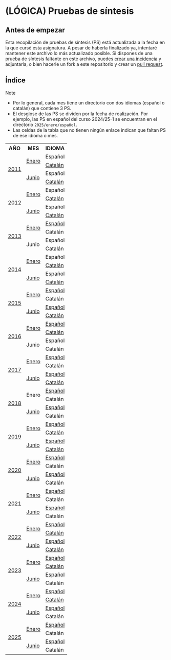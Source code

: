 # (LÓGICA) Pruebas de síntesis 

## Antes de empezar

Esta recopilación de pruebas de síntesis (PS) está actualizada a la fecha en la que cursé esta asignatura. A pesar de haberla finalizado ya, intentaré mantener este archivo lo más actualizado posible. Si dispones de una prueba de síntesis faltante en este archivo, puedes [crear una incidencia](https://github.com/HenestrosaDev/uoc-ingenieria-informatica/issues/new) y adjuntarla, o bien hacerle un fork a este repositorio y crear un [pull request](https://github.com/HenestrosaDev/uoc-ingenieria-informatica/pulls).

## Índice

>[!NOTE]
>- Por lo general, cada mes tiene un directorio con dos idiomas (español o catalán) que contiene 3 PS.
>- El desglose de las PS se dividen por la fecha de realización. Por ejemplo, las PS en español del curso 2024/25-1 se encuentran en el directorio `2025/enero/español`.
>- Las celdas de la tabla que no tienen ningún enlace indican que faltan PS de ese idioma o mes.

<table>
	<tr>
		<th>AÑO</th>
		<th>MES</th>
		<th>IDIOMA</th>
	</tr>
	<tr>
		<td rowspan="4">
			<a href="2011">2011</a>
		</td>
		<td rowspan="2">
			<a href="2011/enero">Enero</a>
		</td>
		<td>Español</td>
		<tr>
			<td>
				<a href="2011/enero/catala">Catalán</a>
			</td>
		</tr>
		<tr>
			<td rowspan="2">
				<a href="2011/junio">Junio</a>
			</td>
			<td>Español</td>
		</tr>
		<tr>
			<td>
				<a href="2011/junio/catala">Catalán</a>
			</td>
		</tr>
	</tr>
	<tr>
		<td rowspan="4">
			<a href="2012">2012</a>
		</td>
		<td rowspan="2">
			<a href="2012/enero">Enero</a>
		</td>
		<td>Español</td>
		<tr>
			<td>
				<a href="2012/enero/catala">Catalán</a>
			</td>
		</tr>
		<tr>
			<td rowspan="2">
				<a href="2012/junio">Junio</a>
			</td>
			<td>Español</td>
		</tr>
		<tr>
			<td>
				<a href="2012/junio/catala">Catalán</a>
			</td>
		</tr>
	</tr>
	<tr>
		<td rowspan="4">
			<a href="2013">2013</a>
		</td>
		<td rowspan="2">
			<a href="2013/enero">Enero</a>
		</td>
		<td>
			<a href="2013/enero/espanol">Español</a>
		</td>
		<tr>
			<td>Catalán</td>
		</tr>
		<tr>
			<td rowspan="2">Junio</td>
			<td>Español</td>
		</tr>
		<tr>
			<td>Catalán</td>
		</tr>
	</tr>
	<tr>
		<td rowspan="4">
			<a href="2014">2014</a>
		</td>
		<td rowspan="2">
			<a href="2014/enero">Enero</a>
		</td>
		<td>Español</td>
		<tr>
			<td>
				<a href="2014/enero/catala">Catalán</a>
			</td>
		</tr>
		<tr>
			<td rowspan="2">
				<a href="2014/junio">Junio</a>
			</td>
			<td>Español</td>
		</tr>
		<tr>
			<td>
				<a href="2014/junio/catala">Catalán</a>
			</td>
		</tr>
	</tr>
	<tr>
		<td rowspan="4">
			<a href="2015">2015</a>
		</td>
		<td rowspan="2">
			<a href="2015/enero">Enero</a>
		</td>
		<td>
			<a href="2015/enero/espanol">Español</a>
		</td>
		<tr>
			<td>Catalán</td>
		</tr>
		<tr>
			<td rowspan="2">
				<a href="2015/junio">Junio</a>
			</td>
			<td>
				<a href="2015/junio/espanol">Español</a>
			</td>
		</tr>
		<tr>
			<td>
				<a href="2015/junio/catala">Catalán</a>
			</td>
		</tr>
	</tr>
	<tr>
		<td rowspan="4">
			<a href="2016">2016</a>
		</td>
		<td rowspan="2">
			<a href="2016/enero">Enero</a>
		</td>
		<td>
			<a href="2016/enero/espanol">Español</a>
		</td>
		<tr>
			<td>
				<a href="2016/enero/catala">Catalán</a>
			</td>
		</tr>
		<tr>
			<td rowspan="2">Junio</td>
			<td>Español</td>
		</tr>
		<tr>
			<td>Catalán</td>
		</tr>
	</tr>
	<tr>
		<td rowspan="4">
			<a href="2017">2017</a>
		</td>
		<td rowspan="2">
			<a href="2017/enero">Enero</a>
		</td>
		<td>
			<a href="2017/enero/espanol">Español</a>
		</td>
		<tr>
			<td>Catalán</td>
		</tr>
		<tr>
			<td rowspan="2">
				<a href="2017/junio">Junio</a>
			</td>
			<td>
				<a href="2017/junio/espanol">Español</a>
			</td>
		</tr>
		<tr>
			<td>
				<a href="2017/junio/catala">Catalán</a>
			</td>
		</tr>
	</tr>
	<tr>
		<td rowspan="4">
			<a href="2018">2018</a>
		</td>
		<td rowspan="2">Enero</td>
		<td>
			<a href="2018/enero/espanol">Español</a>
		</td>
		<tr>
			<td>Catalán</td>
		</tr>
		<tr>
			<td rowspan="2">
				<a href="2018/junio">Junio</a>
			</td>
			<td>
				<a href="2018/junio/espanol">Español</a>
			</td>
		</tr>
		<tr>
			<td>Catalán</td>
		</tr>
	</tr>
	<tr>
		<td rowspan="4">
			<a href="2019">2019</a>
		</td>
		<td rowspan="2">
			<a href="2019/enero">Enero</a>
		</td>
		<td>
			<a href="2019/enero/espanol">Español</a>
		</td>
		<tr>
			<td>
				<a href="2019/enero/catala">Catalán</a>
			</td>
		</tr>
		<tr>
			<td rowspan="2">
				<a href="2019/junio">Junio</a>
			</td>
			<td>
				<a href="2019/junio/espanol">Español</a>
			</td>
		</tr>
		<tr>
			<td>
				<a href="2019/junio/catala">Catalán</a>
			</td>
		</tr>
	</tr>
	<tr>
		<td rowspan="4">
			<a href="2020">2020</a>
		</td>
		<td rowspan="2">
			<a href="2020/enero">Enero</a>
		</td>
		<td>
			<a href="2020/enero/espanol">Español</a>
		</td>
		<tr>
			<td>Catalán</td>
		</tr>
		<tr>
			<td rowspan="2">
				<a href="2020/junio">Junio</a>
			</td>
			<td>
				<a href="2020/junio/espanol">Español</a>
			</td>
		</tr>
		<tr>
			<td>Catalán</td>
		</tr>
	</tr>
	<tr>
		<td rowspan="4">
			<a href="2021">2021</a>
		</td>
		<td rowspan="2">
			<a href="2021/enero">Enero</a>
		</td>
		<td>
			<a href="2021/enero/espanol">Español</a>
		</td>
		<tr>
			<td>Catalán</td>
		</tr>
		<tr>
			<td rowspan="2">
				<a href="2021/junio">Junio</a>
			</td>
			<td>
				<a href="2021/junio/espanol">Español</a>
			</td>
		</tr>
		<tr>
			<td>Catalán</td>
		</tr>
	</tr>
	<tr>
		<td rowspan="4">
			<a href="2022">2022</a>
		</td>
		<td rowspan="2">
			<a href="2022/enero">Enero</a>
		</td>
		<td>
			<a href="2022/enero/espanol">Español</a>
		</td>
		<tr>
			<td>
				<a href="2022/enero/catala">Catalán</a>
			</td>
		</tr>
		<tr>
			<td rowspan="2">
				<a href="2022/junio">Junio</a>
			</td>
			<td>
				<a href="2022/junio/espanol">Español</a>
			</td>
		</tr>
		<tr>
			<td>
				<a href="2022/junio/catala">Catalán</a>
			</td>
		</tr>
	</tr>
	<tr>
		<td rowspan="4">
			<a href="2023">2023</a>
		</td>
		<td rowspan="2">
			<a href="2023/enero">Enero</a>
		</td>
		<td>
			<a href="2023/enero/espanol">Español</a>
		</td>
		<tr>
			<td>
				<a href="2023/enero/catala">Catalán</a>
			</td>
		</tr>
		<tr>
			<td rowspan="2">
				<a href="2023/junio">Junio</a>
			</td>
			<td>
				<a href="2023/junio/espanol">Español</a>
			</td>
		</tr>
		<tr>
			<td>Catalán</td>
		</tr>
	</tr>
	<tr>
		<td rowspan="4">
			<a href="2024">2024</a>
		</td>
		<td rowspan="2">
			<a href="2024/enero">Enero</a>
		</td>
		<td>
			<a href="2024/enero/espanol">Español</a>
		</td>
		<tr>
			<td>
				<a href="2024/enero/catala">Catalán</a>
			</td>
		</tr>
		<tr>
			<td rowspan="2">
				<a href="2024/junio">Junio</a>
			</td>
			<td>
				<a href="2024/junio/espanol">Español</a>
			</td>
		</tr>
		<tr>
			<td>Catalán</td>
		</tr>
	</tr>
	<tr>
		<td rowspan="4">
			<a href="2025">2025</a>
		</td>
		<td rowspan="2">
			<a href="2025/enero">Enero</a>
		</td>
		<td>
			<a href="2025/enero/espanol">Español</a>
		</td>
		<tr>
			<td>Catalán</td>
		</tr>
		<tr>
			<td rowspan="2">
				<a href="2025/junio">Junio</a>
			</td>
			<td>
				<a href="2025/junio/espanol">Español</a>
			</td>
		</tr>
		<tr>
			<td>Catalán</td>
		</tr>
	</tr>
</table>